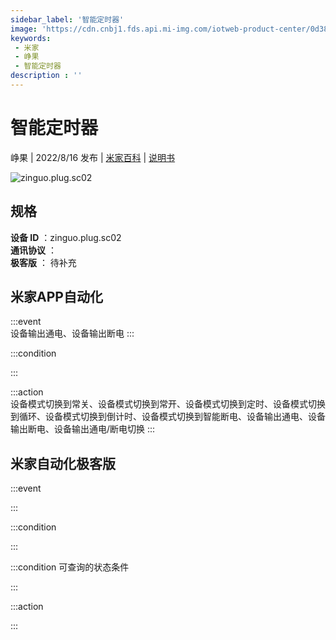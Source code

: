 ```yaml
---
sidebar_label: '智能定时器'
image: 'https://cdn.cnbj1.fds.api.mi-img.com/iotweb-product-center/0d38287c9e13fd99abf121fb94ee55dd_1658302334147.png?GalaxyAccessKeyId=AKVGLQWBOVIRQ3XLEW&Expires=9223372036854775807&Signature=x66f/qKE5/x+o/QHAgdclZ1TOa0='
keywords: 
 - 米家
 - 峥果
 - 智能定时器
description : ''
---
```

# 智能定时器

峥果 | 2022/8/16 发布 | [米家百科](https://home.mi.com/webapp/content/baike/product/index.html?model=zinguo.plug.sc02) | [说明书](https://home.mi.com/views/introduction.html?model=zinguo.plug.sc02&region=cn)

![zinguo.plug.sc02](https://cdn.cnbj1.fds.api.mi-img.com/iotweb-product-center/0d38287c9e13fd99abf121fb94ee55dd_1658302334147.png?GalaxyAccessKeyId=AKVGLQWBOVIRQ3XLEW&Expires=9223372036854775807&Signature=x66f/qKE5/x+o/QHAgdclZ1TOa0=)

## 规格  
> 
**设备 ID** ：zinguo.plug.sc02  
**通讯协议** ：  
**极客版**  ： 待补充 


## 米家APP自动化  

:::event  
设备输出通电、设备输出断电
:::

:::condition  

:::

:::action   
设备模式切换到常关、设备模式切换到常开、设备模式切换到定时、设备模式切换到循环、设备模式切换到倒计时、设备模式切换到智能断电、设备输出通电、设备输出断电、设备输出通电/断电切换
:::

## 米家自动化极客版  

:::event  

:::

:::condition  

:::

:::condition 可查询的状态条件  

:::

:::action  

:::

        
